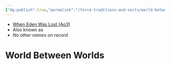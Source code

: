 ```yaml
---
{"dg-publish":true,"permalink":"/force-traditions-and-sects/world-between-worlds/","tags":["universal light dark","forceblief religion","beliefs","unfinished"],"noteIcon":"saber1"}
---
```


- [When Eden Was Lost (Ao3)](https://archiveofourown.org/works/19334440)
- Also known as 
- *No other names on record*
# World Between Worlds

